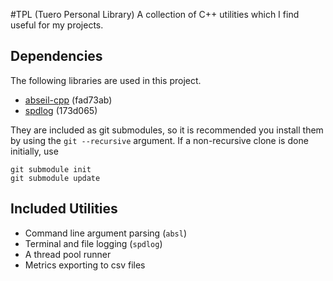#TPL (Tuero Personal Library)
A collection of C++ utilities which I find useful for my projects.

## Dependencies
The following libraries are used in this project. 
- [abseil-cpp](https://github.com/abseil/abseil-cpp/tree/fad73ab077b846ff83e921ea1f5a6f831ea07ec2) (fad73ab)
- [spdlog](https://github.com/gabime/spdlog/tree/173d06578f4cfecc94de1746b101240c93f8b45b) (173d065)

They are included as git submodules, so it is recommended you install them by using the `git --recursive` argument.
If a non-recursive clone is done initially, use
```shell
git submodule init 
git submodule update
```

## Included Utilities
- Command line argument parsing (`absl`)
- Terminal and file logging (`spdlog`)
- A thread pool runner
- Metrics exporting to csv files

